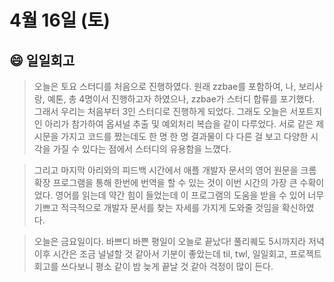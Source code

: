 # 4월 16일 (토)

## 😄 일일회고

> 오늘은 토요 스터디를 처음으로 진행하였다. 원래 zzbae를 포함하여, 나, 보리사랑, 예톤, 총 4명이서 진행하고자 하였으나, zzbae가 스터디 합류를 포기했다. 그래서 우리는 처음부터 3인 스터디로 진행하게 되었다. 그래도 오늘은 서포트지인 아리가 참가하여 옵셔널 추출 및 예외처리 복습을 같이 다루었다. 서로 같은 제시문을 가지고 코드를 짰는데도 한 명 한 명 결과물이 다 다른 걸 보고 다양한 시각을 가질 수 있다는 점에서 스터디의 유용함을 느꼈다.
> 

> 그리고 마지막 아리와의 피드백 시간에서 애플 개발자 문서의 영어 원문을 크롬 확장 프로그램을 통해 한번에 번역을 할 수 있는 것이 이번 시간의 가장 큰 수확이었다. 영어를 읽는데 약간 힘이 들었는데 이 프로그램의 도움을 받을 수 있어 너무 기쁘고 적극적으로 개발자 문서를 찾는 자세를 가지게 도와줄 것임을 확신하였다.
> 

> 오늘은 금요일이다. 바쁘디 바쁜 평일이 오늘로 끝났다! 풀리퀘도 5시까지라 저녁 이후 시간은 조금 널널할 것 같아서 기분이 좋았는데 til, twl, 일일회고, 프로젝트 회고를 쓰다보니 평소 같이 밤 늦게 끝날 것 같아 걱정이 많이 든다.
>